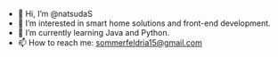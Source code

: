 - 👋 Hi, I’m @natsudaS
- 👀 I’m interested in smart home solutions and front-end development.
- 🌱 I’m currently learning Java and Python.
- 📫 How to reach me: sommerfeldria15@gmail.com

<!---
natsudaS/natsudaS is a ✨ special ✨ repository because its `README.md` (this file) appears on your GitHub profile.
You can click the Preview link to take a look at your changes.
--->

